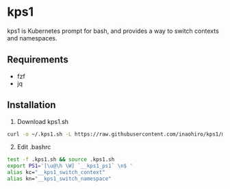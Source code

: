 # kps1

kps1 is Kubernetes prompt for bash, and provides a way to switch contexts and namespaces.

## Requirements

- fzf
- jq

## Installation

1. Download kps1.sh

  ```bash
  curl -o ~/.kps1.sh -L https://raw.githubusercontent.com/inaohiro/kps1/main/kps1.sh
  ```

2. Edit .bashrc

  ```bash
  test -f .kps1.sh && source .kps1.sh
  export PS1='[\u@\h \W] `__kps1_ps1` \n$ '
  alias kc="__kps1_switch_context"
  alias kn="__kps1_switch_namespace"
  ```